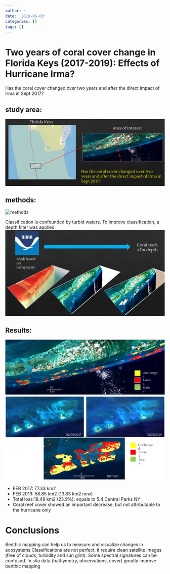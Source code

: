 ```yaml
---
author: ~
date: '2019-06-03'
categories: []
tags: []
---
```


# Two years of coral cover change in Florida Keys (2017-2019): Effects of Hurricane Irma?

Has the coral cover changed over two years and after the direct impact of Irma in Sept 2017?

## study area:
![study area](area.png)

## methods:
![methods](change_pipeline.png)

Classification is confounded by turbid waters.
To improve classification, a depth filter was applied.
![depth-filter](depth-limit.png)


## Results:
![result](reef-cover-change.png)
![result w true color](reef-cover-change-w-rgb.png)

* FEB 2017: 77.33 km2
* FEB 2019: 58.85 km2 (13.83 km2 new)
* Total loss:18.48 km2  (23.9%); equals to 5.4 Central Parks NY
* Coral reef cover showed an important decrease, but not attributable to the hurricane only

# Conclusions

Benthic mapping can help us to measure and visualize changes in ecosystems
Classifications are not perfect, it require clean satellite images (free of clouds, turbidity and sun glint). Some spectral signatures can be confused.
In situ data (bathymetry, observations, cover) greatly improve benthic mapping

